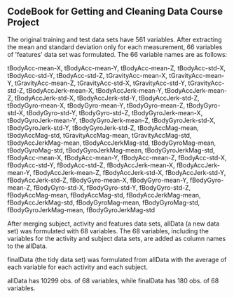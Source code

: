 ## CodeBook for Getting and Cleaning Data Course Project

The original training and test data sets have 561 variables. After extracting the mean 
and standard deviation only for each measurement, 66 variables of 'features' data set
was formulated. The 66 variable names are as follows:

   tBodyAcc-mean-X,
   tBodyAcc-mean-Y,
   tBodyAcc-mean-Z,
   tBodyAcc-std-X,
   tBodyAcc-std-Y,
   tBodyAcc-std-Z,
   tGravityAcc-mean-X,
   tGravityAcc-mean-Y,
   tGravityAcc-mean-Z,
   tGravityAcc-std-X,
   tGravityAcc-std-Y,
   tGravityAcc-std-Z,
   tBodyAccJerk-mean-X,
   tBodyAccJerk-mean-Y,
   tBodyAccJerk-mean-Z,
   tBodyAccJerk-std-X,
   tBodyAccJerk-std-Y,
   tBodyAccJerk-std-Z,
   tBodyGyro-mean-X,
   tBodyGyro-mean-Y,
   tBodyGyro-mean-Z,
   tBodyGyro-std-X,
   tBodyGyro-std-Y,
   tBodyGyro-std-Z,
   tBodyGyroJerk-mean-X,
   tBodyGyroJerk-mean-Y,
   tBodyGyroJerk-mean-Z,
   tBodyGyroJerk-std-X,
   tBodyGyroJerk-std-Y,
   tBodyGyroJerk-std-Z,
   tBodyAccMag-mean,
   tBodyAccMag-std,
   tGravityAccMag-mean,
   tGravityAccMag-std,
   tBodyAccJerkMag-mean,
   tBodyAccJerkMag-std,
   tBodyGyroMag-mean,
   tBodyGyroMag-std,
   tBodyGyroJerkMag-mean,
   tBodyGyroJerkMag-std,
   fBodyAcc-mean-X,
   fBodyAcc-mean-Y,
   fBodyAcc-mean-Z,
   fBodyAcc-std-X,
   fBodyAcc-std-Y,
   fBodyAcc-std-Z,
   fBodyAccJerk-mean-X,
   fBodyAccJerk-mean-Y,
   fBodyAccJerk-mean-Z,
   fBodyAccJerk-std-X,
   fBodyAccJerk-std-Y,
   fBodyAccJerk-std-Z,
   fBodyGyro-mean-X,
   fBodyGyro-mean-Y,
   fBodyGyro-mean-Z,
   fBodyGyro-std-X,
   fBodyGyro-std-Y,
   fBodyGyro-std-Z,
   fBodyAccMag-mean,
   fBodyAccMag-std,
   fBodyAccJerkMag-mean,
   fBodyAccJerkMag-std,
   fBodyGyroMag-mean,
   fBodyGyroMag-std,
   fBodyGyroJerkMag-mean,
   fBodyGyroJerkMag-std

After merging subject, activity and features data sets, allData (a new data set) was
formulated with 68 variables. The 68 variables, including the variables for the activity
and subject data sets, are added as column names to the allData.

finalData (the tidy data set) was formulated from allData with the average of each
variable for each activity and each subject.

allData has 10299 obs. of  68 variables, while finalData has 180 obs. of 68 variables.
 



